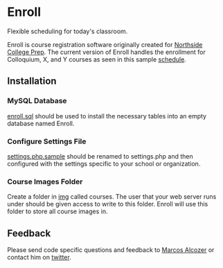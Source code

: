 Enroll
======
Flexible scheduling for today's classroom.

Enroll is course registration software originally created for [Northside College Prep](http://northsideprep.org). The current version of Enroll handles the enrollment for Colloquium, X, and Y courses as seen in this sample [schedule](http://northsideprep.org/ncphs/Programming/Block%20Schedule.pdf).

Installation
------------
### MySQL Database
[enroll.sql](enroll.sql) should be used to install the necessary tables into an empty database named Enroll.

### Configure Settings File
[settings.php.sample](admin/settings.php.sample) should be renamed to settings.php and then configured with the settings specific to your school or organization.

### Course Images Folder
Create a folder in [img](img/) called courses. The user that your web server runs under should be given access to write to this folder. Enroll will use this folder to store all course images in.

Feedback
--------
Please send code specific questions and feedback to [Marcos Alcozer](mailto:mealcozer@gmail.com) or contact him on [twitter](http://twitter.com/marcos_chi). 